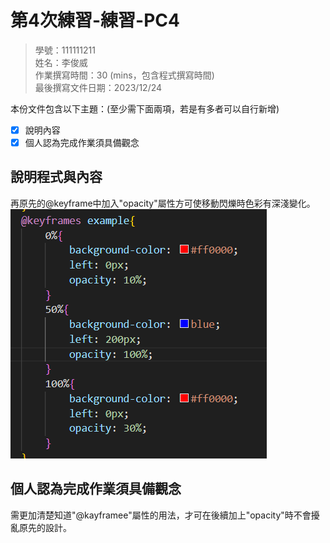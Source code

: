 # 第4次練習-練習-PC4
>
>學號：111111211
><br />
>姓名：李俊威
><br />
>作業撰寫時間：30 (mins，包含程式撰寫時間)
><br />
>最後撰寫文件日期：2023/12/24
>

本份文件包含以下主題：(至少需下面兩項，若是有多者可以自行新增)
- [x] 說明內容
- [x] 個人認為完成作業須具備觀念

## 說明程式與內容
再原先的@keyframe中加入"opacity"屬性方可使移動閃爍時色彩有深淺變化。
<br >
![Alt text](image.png)
<br >


## 個人認為完成作業須具備觀念

需更加清楚知道"@kayframee"屬性的用法，才可在後續加上"opacity"時不會擾亂原先的設計。